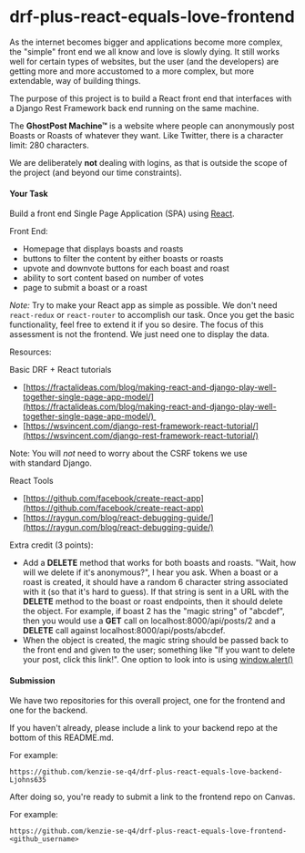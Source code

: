 # drf-plus-react-equals-love-frontend

As the internet becomes bigger and applications become more complex, the "simple" front end we all know and love is slowly dying. It still works well for certain types of websites, but the user (and the developers) are getting more and more accustomed to a more complex, but more extendable, way of building things.

The purpose of this project is to build a React front end that interfaces with a Django Rest Framework back end running on the same machine.

The **GhostPost Machine™** is a website where people can anonymously post Boasts or Roasts of whatever they want. Like Twitter, there is a character limit: 280 characters. 

We are deliberately **not** dealing with logins, as that is outside the scope of the project (and beyond our time constraints).

#### **Your Task**

Build a front end Single Page Application (SPA) using [React](https://reactjs.org/).

Front End:

*   Homepage that displays boasts and roasts
*   buttons to filter the content by either boasts or roasts
*   upvote and downvote buttons for each boast and roast
*   ability to sort content based on number of votes
*   page to submit a boast or a roast

_Note:_ Try to make your React app as simple as possible. We don't need `react-redux` or `react-router` to accomplish our task. Once you get the basic functionality, feel free to extend it if you so desire. The focus of this assessment is not the frontend. We just need one to display the data.

Resources:

Basic DRF + React tutorials

*   [https://fractalideas.com/blog/making-react-and-django-play-well-together-single-page-app-model/](https://fractalideas.com/blog/making-react-and-django-play-well-together-single-page-app-model/) 
*   [https://wsvincent.com/django-rest-framework-react-tutorial/](https://wsvincent.com/django-rest-framework-react-tutorial/)

Note: You will _not_ need to worry about the CSRF tokens we use with standard Django.

React Tools

*   [https://github.com/facebook/create-react-app](https://github.com/facebook/create-react-app)
*   [https://raygun.com/blog/react-debugging-guide/](https://raygun.com/blog/react-debugging-guide/)

Extra credit (3 points):

*   Add a **DELETE** method that works for both boasts and roasts. "Wait, how will we delete if it's anonymous?", I hear you ask. When a boast or a roast is created, it should have a random 6 character string associated with it (so that it's hard to guess). If that string is sent in a URL with the **DELETE** method to the boast or roast endpoints, then it should delete the object. For example, if boast 2 has the "magic string" of "abcdef", then you would use a **GET** call on localhost:8000/api/posts/2 and a **DELETE** call against localhost:8000/api/posts/abcdef.
*   When the object is created, the magic string should be passed back to the front end and given to the user; something like "If you want to delete your post, click this link!". One option to look into is using [window.alert()](https://developer.mozilla.org/en-US/docs/Web/API/Window/alert)

#### **Submission**

We have two repositories for this overall project, one for the frontend and one for the backend.

If you haven't already, please include a link to your backend repo at the bottom of this README.md.

For example:
```
https://github.com/kenzie-se-q4/drf-plus-react-equals-love-backend-Ljohns635
```

After doing so, you're ready to submit a link to the frontend repo on Canvas.

For example:
```
https://github.com/kenzie-se-q4/drf-plus-react-equals-love-frontend-<github_username>
```

